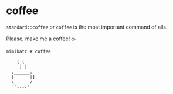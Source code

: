 # coffee

`standard::coffee` or `coffee` is the most important command of alls.

Please, make me a coffee! :coffee:

```
mimikatz # coffee

    ( (
     ) )
  .______.
  |      |]
  \      /
   `----'
```
